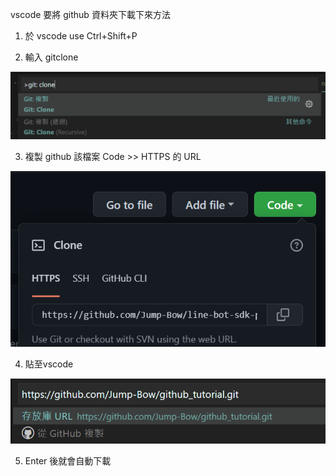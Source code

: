 vscode 要將 github 資料夾下載下來方法

1. 於 vscode use Ctrl+Shift+P

2. 輸入 gitclone
<img src="https://github.com/Jump-Bow/github_tutorial/blob/main/vscode_clone_github's_repositories/vscomand_gitclone.png" >

3. 複製 github 該檔案 Code >> HTTPS 的 URL
<img src="https://github.com/Jump-Bow/github_tutorial/blob/main/vscode_clone_github's_repositories/get_github_URL.png">

4. 貼至vscode
<img src="https://github.com/Jump-Bow/github_tutorial/blob/main/vscode_clone_github's_repositories/past_URL.png" >

5. Enter 後就會自動下載



